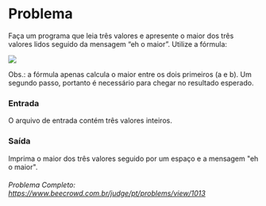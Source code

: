 # Problema

Faça um programa que leia três valores e apresente o maior dos três valores lidos seguido da mensagem “eh o maior”. Utilize a fórmula:

<img align="down" src="https://resources.urionlinejudge.com.br/gallery/images/problems/UOJ_1013.png">


Obs.: a fórmula apenas calcula o maior entre os dois primeiros (a e b). Um segundo passo, portanto é necessário para chegar no resultado esperado.

### Entrada
O arquivo de entrada contém três valores inteiros.

### Saída
Imprima o maior dos três valores seguido por um espaço e a mensagem "eh o maior".

###### Problema Completo: https://www.beecrowd.com.br/judge/pt/problems/view/1013
